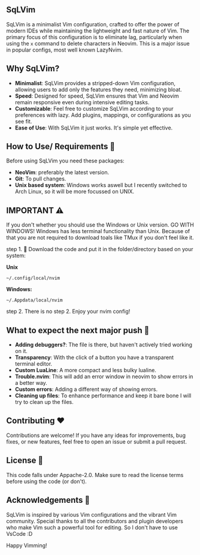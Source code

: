 ## SqLVim

SqLVim is a minimalist Vim configuration, crafted to offer the power of modern IDEs while maintaining the lightweight and fast nature of Vim. The primary focus of this configuration is to eliminate lag, particularly when using the `x` command to delete characters in Neovim. This is a major issue in popular configs, most well known LazyNvim.

## Why SqLVim?

- **Minimalist**: SqLVim provides a stripped-down Vim configuration, allowing users to add only the features they need, minimizing bloat.
- **Speed**: Designed for speed, SqLVim ensures that Vim and Neovim remain responsive even during intensive editing tasks.
- **Customizable**: Feel free to customize SqLVim according to your preferences with lazy. Add plugins, mappings, or configurations as you see fit.
- **Ease of Use**: With SqLVim it just works. It's simple yet effective.

## How to Use/ Requirements 📖

Before using SqLVim you need these packages:
- **NeoVim**: preferably the latest version.
- **Git**: To pull changes.
- **Unix based system**: Windows works aswell but I recently switched to Arch Linux, so it will be more focussed on UNIX.

## IMPORTANT ⚠
If you don't whether you should use the Windows or Unix version. GO WITH WINDOWS! Windows has less terminal functionality than Unix.
Because of that you are not required to download toals like TMux if you don't feel like it.

step 1. 📡 Download the code and put it in the folder/directory based on your system:

**Unix**
```
~/.config/local/nvim
```
**Windows:**
```
~/.Appdata/local/nvim
```
step 2. There is no step 2. Enjoy your nvim config!

## What to expect the next major push 💾
- **Adding debuggers?**: The file is there, but haven't actively tried working on it.
- **Transparency**: With the click of a button you have a transparent terminal editor.
- **Custom LuaLine**: A more compact and less bulky lualine.
- **Trouble.nvim**: This will add an error window in neovim to show errors in a better way.
- **Custom errors**: Adding a different way of showing errors.
- **Cleaning up files**: To enhance performance and keep it bare bone I will try to clean up the files. 

## Contributing ❤

Contributions are welcome! If you have any ideas for improvements, bug fixes, or new features, feel free to open an issue or submit a pull request.

## License 💽

This code falls under Appache-2.0. Make sure to read the license terms before using the code (or don't).

## Acknowledgements 📃

SqLVim is inspired by various Vim configurations and the vibrant Vim community. Special thanks to all the contributors and plugin developers who make Vim such a powerful tool for editing.
So I don't have to use VsCode :D

Happy Vimming!
